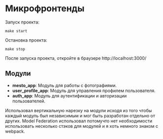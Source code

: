 # Микрофронтенды 

Запуск проекта:
```
make start
```

Остановка проекта:
```
make stop
```

После запуска проекта, откройте в браузере http://localhost:3000/

## Модули

- **mesto_app**: Модуль для работы с фотографиями.
- **user_profile_app**: Модуль для управления профилем пользователя.
- **auth_app**: Модуль для аутентификации и авторизации пользователей.


Использовал вертикальную нарезку на модули исходя из того чтобы каждый модуль был независимым и мог быть разработан
отдельно от других. Model Federation использовал потомучто нет необходимости использовать несколько стэков для модулей и я хоть немного
знаком с webpack.